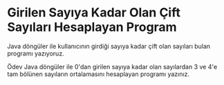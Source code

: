 # Girilen Sayıya Kadar Olan Çift Sayıları Hesaplayan Program
Java döngüler ile kullanıcının girdiği sayıya kadar çift olan sayıları bulan programı yazıyoruz.

Ödev
Java döngüler ile 0'dan girilen sayıya kadar olan sayılardan 3 ve 4'e tam bölünen sayıların ortalamasını hesaplayan programı yazınız.
 
